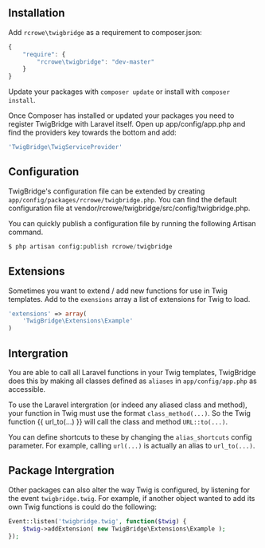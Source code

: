 Installation
------------

Add `rcrowe\twigbridge` as a requirement to composer.json:

```javascript
{
    "require": {
        "rcrowe\twigbridge": "dev-master"
    }
}
```

Update your packages with `composer update` or install with `composer install`.

Once Composer has installed or updated your packages you need to register TwigBridge with Laravel itself. Open up app/config/app.php and find the providers key towards the bottom and add:

```php
'TwigBridge\TwigServiceProvider'
```

Configuration
-------------

TwigBridge's configuration file can be extended by creating `app/config/packages/rcrowe/twigbridge.php`. You can find the default configuration file at vendor/rcrowe/twigbridge/src/config/twigbridge.php.

You can quickly publish a configuration file by running the following Artisan command.

```php
$ php artisan config:publish rcrowe/twigbridge
```

Extensions
----------

Sometimes you want to extend / add new functions for use in Twig templates. Add to the `exensions` array a list of extensions for Twig to load.

```php
'extensions' => array(
    'TwigBridge\Extensions\Example'
)
```

Intergration
------------

You are able to call all Laravel functions in your Twig templates, TwigBridge does this by making all classes defined as `aliases` in `app/config/app.php` as accessible.

To use the Laravel intergration (or indeed any aliased class and method), your function in Twig must use the format `class_method(...)`. So the Twig function {{ url_to(...) }} will call the class and method `URL::to(...)`.

You can define shortcuts to these by changing the `alias_shortcuts` config parameter. For example, calling `url(...)` is actually an alias to `url_to(...)`.

Package Intergration
--------------------

Other packages can also alter the way Twig is configured, by listening for the event `twigbridge.twig`. For example, if another object wanted to add its own Twig functions is could do the following:

```php
Event::listen('twigbridge.twig', function($twig) {
    $twig->addExtension( new TwigBridge\Extensions\Example );
});
```
